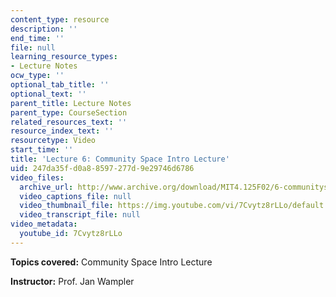 ```yaml
---
content_type: resource
description: ''
end_time: ''
file: null
learning_resource_types:
- Lecture Notes
ocw_type: ''
optional_tab_title: ''
optional_text: ''
parent_title: Lecture Notes
parent_type: CourseSection
related_resources_text: ''
resource_index_text: ''
resourcetype: Video
start_time: ''
title: 'Lecture 6: Community Space Intro Lecture'
uid: 247da35f-d0a8-8597-277d-9e29746d6786
video_files:
  archive_url: http://www.archive.org/download/MIT4.125F02/6-communityspace-220k.mp4
  video_captions_file: null
  video_thumbnail_file: https://img.youtube.com/vi/7Cvytz8rLLo/default.jpg
  video_transcript_file: null
video_metadata:
  youtube_id: 7Cvytz8rLLo
---
```


**Topics covered:** Community Space Intro Lecture

**Instructor:** Prof. Jan Wampler



